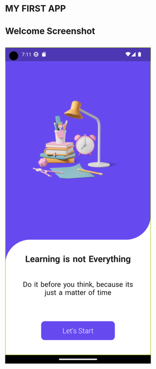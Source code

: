 # MY FIRST APP

# Welcome Screenshot

<img width=400>![Screenshot (119)](https://github.com/Underemployed/myApp/blob/main/images/Screenshot_1683333690.png)</img>
